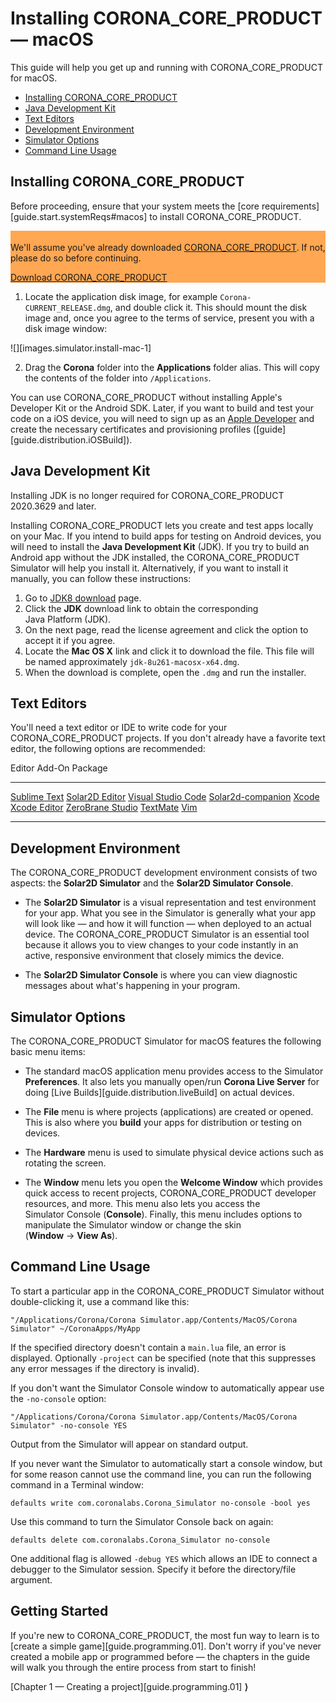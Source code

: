 # Installing CORONA_CORE_PRODUCT &mdash; macOS

This guide will help you get up and running with CORONA_CORE_PRODUCT for macOS.

<div class="guides-toc">

* [Installing CORONA_CORE_PRODUCT](#install)
* [Java Development Kit](#jdk)
* [Text Editors](#editor)
* [Development Environment](#environment)
* [Simulator Options](#simoptions)
* [Command Line Usage](#cmdusage)

</div>


<a id="install"></a>

## Installing CORONA_CORE_PRODUCT

<div class="docs-tip-outer docs-tip-color-alert" style="width: 100%;">
<div class="docs-tip-inner-left">
<div class="fa fa-exclamation-circle" style="font-size: 35px;"></div>
</div>
<div class="docs-tip-inner-right">

Before proceeding, ensure that your system meets the [core requirements][guide.start.systemReqs#macos] to install CORONA_CORE_PRODUCT.

</div>
</div>

<div class="docs-tip-outer" style="background-color: #ffa752; width: 100%;">
<div class="docs-tip-inner-left">
<div class="fa fa-check-square" style="font-size: 34px; padding-left: 1px; padding-top: 4px;"></div>
</div>
<div class="docs-tip-inner-right">

We'll assume you've already downloaded [CORONA_CORE_PRODUCT](REVISION_URL). If not, please do so before continuing.

<a href="https://github.com/coronalabs/corona/releases" target="_blank" class="cta-button">Download CORONA_CORE_PRODUCT</a>

</div>
</div>

1. Locate the application disk image, for example <nobr>`Corona-CURRENT_RELEASE.dmg`</nobr>, and double click it. This should mount the disk image and, once you agree to the terms of service, present you with a disk image window:

<div class="code-indent" style="max-width: 619px;">

![][images.simulator.install-mac-1]

</div>

2. Drag the __Corona__ folder into the __Applications__ folder alias. This will copy the contents of the folder into `/Applications`.

<div class="docs-tip-outer">
<div class="docs-tip-inner-left">
<div class="fa fa-cog"></div>
</div>
<div class="docs-tip-inner-right">

You can use CORONA_CORE_PRODUCT without installing Apple's Developer Kit or the Android&nbsp;SDK. Later, if you want to build and test your code on a iOS device, you will need to sign up as an [Apple&nbsp;Developer](https://developer.apple.com/devcenter/ios/) and create the necessary certificates and provisioning profiles \([guide][guide.distribution.iOSBuild]\).

</div>
</div>




<a id="jdk"></a>

## Java Development Kit

<div class="docs-tip-outer docs-tip-color-alert" style="width: 100%;">
<div class="docs-tip-inner-left">
<div class="fa fa-exclamation-circle" style="font-size: 35px;"></div>
</div>
<div class="docs-tip-inner-right">

Installing JDK is no longer required for CORONA_CORE_PRODUCT 2020.3629 and later.

</div>
</div>

Installing CORONA_CORE_PRODUCT lets you create and test apps locally on your Mac. If you intend to build apps for testing on Android devices, you will need to install the <nobr>__Java Development Kit__</nobr> (JDK). If you try to build an Android app without the JDK installed, the CORONA_CORE_PRODUCT Simulator will help you install it. Alternatively, if you want to install it manually, you can follow these instructions:

1. Go to [JDK8 download](https://www.oracle.com/java/technologies/javase/javase-jdk8-downloads.html) page.
2. Click the __JDK__ download link to obtain the corresponding <nobr>Java Platform (JDK)</nobr>.
3. On the next page, read the license agreement and click the option to accept it if you agree.
4. Locate the <nobr>__Mac OS X__</nobr> link and click it to download the file. This file will be named approximately <nobr>`jdk-8u261-macosx-x64.dmg`</nobr>.
5. When the download is complete, open the `.dmg` and run the installer.




<!---

<a id="coronaeditor"></a>

## Corona Editor (IDE)

[Corona Editor](https://github.com/coronalabs/CoronaSDK-SublimeText) offers developers a very capable and lightweight IDE. Corona Editor streamlines development and includes the following:

* __Debugger__ &mdash; set breakpoints and inspect variables.
* __Snippets__ &mdash; get help with syntax and coding conventions.
* __Code completion__ &mdash; save time for all APIs and constants.
* __Docs__ &mdash; bring up APIs directly from your code.
* __Launch__ &mdash; run the current app in the Corona Simulator from Sublime.

For more information, please see the [Corona Editor](https://github.com/coronalabs/CoronaSDK-SublimeText) page.

-->




<a id="editor"></a>

## Text Editors

You'll need a text editor or IDE to write code for your CORONA_CORE_PRODUCT projects. If you don't already have a favorite text editor, the following options are recommended:

<div class="inner-table">

Editor																Add-On Package
------------------------------------------------------------------	---------------------------------------------
[Sublime Text](https://www.sublimetext.com)							[Solar2D Editor](https://github.com/coronalabs/CoronaSDK-SublimeText)
[Visual Studio Code](https://code.visualstudio.com/)				[Solar2d-companion](https://marketplace.visualstudio.com/items?itemName=M4adan.solar2d-companion)
[Xcode](https://developer.apple.com/xcode/)							[Xcode Editor](https://github.com/jcbnlsn/Xcode-Corona-Editor)
[ZeroBrane Studio](https://studio.zerobrane.com)
[TextMate](https://macromates.com)
[Vim](https://www.vim.org)
------------------------------------------------------------------	---------------------------------------------

</div>




<a id="environment"></a>

## Development Environment

The CORONA_CORE_PRODUCT development environment consists of two aspects: the <nobr>__Solar2D Simulator__</nobr> and the <nobr>__Solar2D Simulator Console__</nobr>.

* The __Solar2D Simulator__ is a visual representation and test environment for your app. What you see in the Simulator is generally what your app will look like&nbsp;— and how it will function&nbsp;— when deployed to an actual device. The CORONA_CORE_PRODUCT Simulator is an essential tool because it allows you to view changes to your code instantly in an active, responsive environment that closely mimics the device.

* The __Solar2D Simulator Console__ is where you can view diagnostic messages about what's happening in your program.




<a id="simoptions"></a>

## Simulator Options

The CORONA_CORE_PRODUCT Simulator for macOS features the following basic menu items:

* The standard macOS application menu provides access to the Simulator __Preferences__. It also lets you manually open/run __Corona&nbsp;Live&nbsp;Server__ for doing [Live Builds][guide.distribution.liveBuild] on actual devices.

* The __File__ menu is where projects (applications) are created or opened. This is also where you __build__ your apps for distribution or testing on devices.

* The __Hardware__ menu is used to simulate physical device actions such as rotating the screen.

* The __Window__ menu lets you open the __Welcome&nbsp;Window__ which provides quick access to recent projects, CORONA_CORE_PRODUCT developer resources, and more. This menu also lets you access the Simulator&nbsp;Console (__Console__). Finally, this menu includes options to manipulate the Simulator window or change the skin <nobr>(__Window__ &rarr; __View&nbsp;As__)</nobr>.




<!---

## Building Apps

When you want to build your app for distribution or to test on a device, choose __File__&nbsp;&rarr;&nbsp;__Build__ and select the desired build option. The entire process for each OS is outlined in the following guides:

* [Provisioning and Building — iOS][guide.distribution.iOSBuild]
* [Signing and Building — Android][guide.distribution.androidBuild]
* [Creating macOS Desktop Apps][guide.distribution.osxBuild]

-->

<a id = "cmdusage"></a>

## Command Line Usage

To start a particular app in the CORONA_CORE_PRODUCT Simulator without double-clicking it, use a command like this:

```
"/Applications/Corona/Corona Simulator.app/Contents/MacOS/Corona Simulator" ~/CoronaApps/MyApp
```

If the specified directory doesn't contain a `main.lua` file, an error is displayed. Optionally `-project` can be specified (note&nbsp;that this suppresses any error messages if the directory is&nbsp;invalid).

If you don't want the Simulator Console window to automatically appear use the `-no-console` option:

```
"/Applications/Corona/Corona Simulator.app/Contents/MacOS/Corona Simulator" -no-console YES
```

Output from the Simulator will appear on standard output.

If you never want the Simulator to automatically start a console window, but for some reason cannot use the command line, you can run the following command in a Terminal window:

```
defaults write com.coronalabs.Corona_Simulator no-console -bool yes
```

Use this command to turn the Simulator Console back on again:

```
defaults delete com.coronalabs.Corona_Simulator no-console
```

One additional flag is allowed `-debug YES` which allows an IDE to connect a debugger to the Simulator session. Specify it before the directory/file argument.



## Getting Started

If you're new to CORONA_CORE_PRODUCT, the most fun way to learn is to [create a simple game][guide.programming.01]. Don't worry if you've never created a mobile app or programmed before&nbsp;&mdash; the chapters in the guide will walk you through the entire process from start to finish!

<div class="walkthrough-nav">

[Chapter 1 &mdash; Creating a project][guide.programming.01] __&rang;__

</div>
